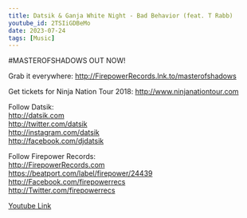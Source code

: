 ```yaml
---
title: Datsik & Ganja White Night - Bad Behavior (feat. T Rabb)
youtube_id: 2TSIiGDBeMo
date: 2023-07-24
tags: [Music]
---
```

#MASTEROFSHADOWS OUT NOW!

Grab it everywhere: <http://FirepowerRecords.lnk.to/masterofshadows>  

Get tickets for Ninja Nation Tour 2018: <http://www.ninjanationtour.com>  

Follow Datsik:  
<http://datsik.com>  
<http://twitter.com/datsik>  
<http://instagram.com/datsik>  
<http://facebook.com/djdatsik>  


Follow Firepower Records:  
<http://FirepowerRecords.com>  
<https://beatport.com/label/firepower/24439>  
<http://Facebook.com/firepowerrecs>  
<http://Twitter.com/firepowerrecs>  


[Youtube Link](https://www.youtube.com/watch?v=2TSIiGDBeMo)  
